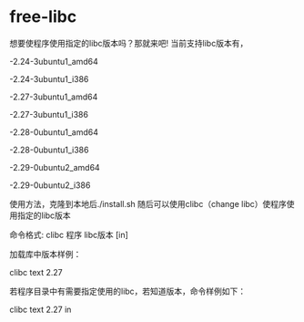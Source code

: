 # free-libc
想要使程序使用指定的libc版本吗？那就来吧!
当前支持libc版本有，

-2.24-3ubuntu1_amd64

-2.24-3ubuntu1_i386

-2.27-3ubuntu1_amd64

-2.27-3ubuntu1_i386

-2.28-0ubuntu1_amd64

-2.28-0ubuntu1_i386

-2.29-0ubuntu2_amd64

-2.29-0ubuntu2_i386

使用方法，克隆到本地后./install.sh
随后可以使用clibc（change libc）使程序使用指定的libc版本

命令格式: clibc 程序 libc版本 [in]

加载库中版本样例：

clibc text 2.27

若程序目录中有需要指定使用的libc，若知道版本，命令样例如下：

clibc text 2.27 in
